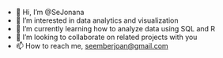 - 👋 Hi, I’m @SeJonana
- 👀 I’m interested in data analytics and visualization 
- 🌱 I’m currently learning how to analyze data using SQL and R
- 💞️ I’m looking to collaborate on related projects with you
- 📫 How to reach me, seemberjoan@gmail.com

<!---
SeJonana/SeJonana is a ✨ special ✨ repository because its `README.md` (this file) appears on your GitHub profile.
You can click the Preview link to take a look at your changes.
--->
